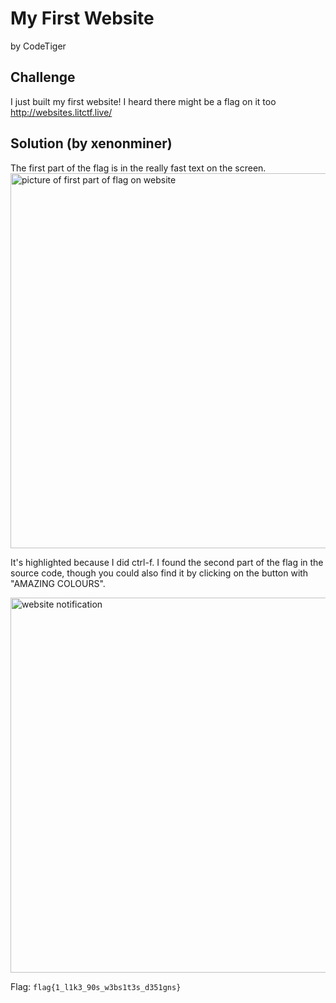 # My First Website
by CodeTiger

## Challenge
I just built my first website! I heard there might be a flag on it too
http://websites.litctf.live/

## Solution (by xenonminer)
The first part of the flag is in the really fast text on the screen.
<img src="https://user-images.githubusercontent.com/86171033/126084621-2e792c0d-84c4-46c0-8c32-bf63a362dbbe.png" alt="picture of first part of flag on website" width=600>

It's highlighted because I did ctrl-f.
I found the second part of the flag in the source code, though you could also find it by clicking on the button with "AMAZING COLOURS".

<img src="https://user-images.githubusercontent.com/86171033/126084837-e5a8d03d-146f-401b-b5b0-07b8773844e7.png" alt="website notification" width=600>

Flag: ```flag{1_l1k3_90s_w3bs1t3s_d351gns}```
